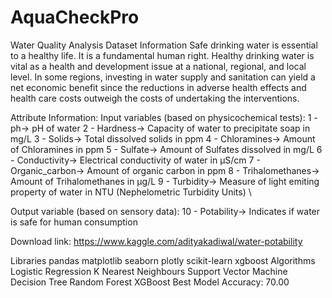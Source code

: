 # AquaCheckPro
Water Quality Analysis
Dataset Information
Safe drinking water is essential to a healthy life. It is a fundamental human right. Healthy drinking water is vital as a health and development issue at a national, regional, and local level. In some regions, investing in water supply and sanitation can yield a net economic benefit since the reductions in adverse health effects and health care costs outweigh the costs of undertaking the interventions.

Attribute Information:
Input variables (based on physicochemical tests):
1 - ph-> pH of water
2 - Hardness-> Capacity of water to precipitate soap in mg/L
3 - Solids-> Total dissolved solids in ppm
4 - Chloramines-> Amount of Chloramines in ppm
5 - Sulfate-> Amount of Sulfates dissolved in mg/L
6 - Conductivity-> Electrical conductivity of water in μS/cm
7 - Organic_carbon-> Amount of organic carbon in ppm
8 - Trihalomethanes-> Amount of Trihalomethanes in μg/L
9 - Turbidity-> Measure of light emiting property of water in NTU (Nephelometric Turbidity Units) \

Output variable (based on sensory data):
10 - Potability-> Indicates if water is safe for human consumption

Download link: https://www.kaggle.com/adityakadiwal/water-potability

Libraries
pandas
matplotlib
seaborn
plotly
scikit-learn
xgboost
Algorithms
Logistic Regression
K Nearest Neighbours
Support Vector Machine
Decision Tree
Random Forest
XGBoost
Best Model Accuracy: 70.00
